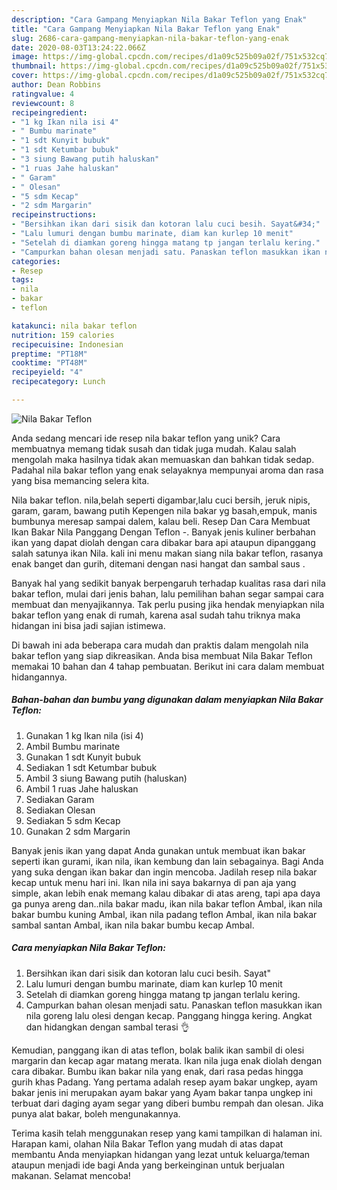 ```yaml
---
description: "Cara Gampang Menyiapkan Nila Bakar Teflon yang Enak"
title: "Cara Gampang Menyiapkan Nila Bakar Teflon yang Enak"
slug: 2686-cara-gampang-menyiapkan-nila-bakar-teflon-yang-enak
date: 2020-08-03T13:24:22.066Z
image: https://img-global.cpcdn.com/recipes/d1a09c525b09a02f/751x532cq70/nila-bakar-teflon-foto-resep-utama.jpg
thumbnail: https://img-global.cpcdn.com/recipes/d1a09c525b09a02f/751x532cq70/nila-bakar-teflon-foto-resep-utama.jpg
cover: https://img-global.cpcdn.com/recipes/d1a09c525b09a02f/751x532cq70/nila-bakar-teflon-foto-resep-utama.jpg
author: Dean Robbins
ratingvalue: 4
reviewcount: 8
recipeingredient:
- "1 kg Ikan nila isi 4"
- " Bumbu marinate"
- "1 sdt Kunyit bubuk"
- "1 sdt Ketumbar bubuk"
- "3 siung Bawang putih haluskan"
- "1 ruas Jahe haluskan"
- " Garam"
- " Olesan"
- "5 sdm Kecap"
- "2 sdm Margarin"
recipeinstructions:
- "Bersihkan ikan dari sisik dan kotoran lalu cuci besih. Sayat&#34;"
- "Lalu lumuri dengan bumbu marinate, diam kan kurlep 10 menit"
- "Setelah di diamkan goreng hingga matang tp jangan terlalu kering."
- "Campurkan bahan olesan menjadi satu. Panaskan teflon masukkan ikan nila goreng lalu olesi dengan kecap. Panggang hingga kering. Angkat dan hidangkan dengan sambal terasi 👌"
categories:
- Resep
tags:
- nila
- bakar
- teflon

katakunci: nila bakar teflon 
nutrition: 159 calories
recipecuisine: Indonesian
preptime: "PT18M"
cooktime: "PT48M"
recipeyield: "4"
recipecategory: Lunch

---
```



![Nila Bakar Teflon](https://img-global.cpcdn.com/recipes/d1a09c525b09a02f/751x532cq70/nila-bakar-teflon-foto-resep-utama.jpg)

Anda sedang mencari ide resep nila bakar teflon yang unik? Cara membuatnya memang tidak susah dan tidak juga mudah. Kalau salah mengolah maka hasilnya tidak akan memuaskan dan bahkan tidak sedap. Padahal nila bakar teflon yang enak selayaknya mempunyai aroma dan rasa yang bisa memancing selera kita.

Nila bakar teflon. nila,belah seperti digambar,lalu cuci bersih, jeruk nipis, garam, garam, bawang putih Kepengen nila bakar yg basah,empuk, manis bumbunya meresap sampai dalem, kalau beli. Resep Dan Cara Membuat Ikan Bakar Nila Panggang Dengan Teflon -. Banyak jenis kuliner berbahan ikan yang dapat diolah dengan cara dibakar bara api ataupun dipanggang salah satunya ikan Nila. kali ini menu makan siang nila bakar teflon, rasanya enak banget dan gurih, ditemani dengan nasi hangat dan sambal saus .

Banyak hal yang sedikit banyak berpengaruh terhadap kualitas rasa dari nila bakar teflon, mulai dari jenis bahan, lalu pemilihan bahan segar sampai cara membuat dan menyajikannya. Tak perlu pusing jika hendak menyiapkan nila bakar teflon yang enak di rumah, karena asal sudah tahu triknya maka hidangan ini bisa jadi sajian istimewa.


Di bawah ini ada beberapa cara mudah dan praktis dalam mengolah nila bakar teflon yang siap dikreasikan. Anda bisa membuat Nila Bakar Teflon memakai 10 bahan dan 4 tahap pembuatan. Berikut ini cara dalam membuat hidangannya.

<!--inarticleads1-->

##### Bahan-bahan dan bumbu yang digunakan dalam menyiapkan Nila Bakar Teflon:

1. Gunakan 1 kg Ikan nila (isi 4)
1. Ambil  Bumbu marinate
1. Gunakan 1 sdt Kunyit bubuk
1. Sediakan 1 sdt Ketumbar bubuk
1. Ambil 3 siung Bawang putih (haluskan)
1. Ambil 1 ruas Jahe haluskan
1. Sediakan  Garam
1. Sediakan  Olesan
1. Sediakan 5 sdm Kecap
1. Gunakan 2 sdm Margarin


Banyak jenis ikan yang dapat Anda gunakan untuk membuat ikan bakar seperti ikan gurami, ikan nila, ikan kembung dan lain sebagainya. Bagi Anda yang suka dengan ikan bakar dan ingin mencoba. Jadilah resep nila bakar kecap untuk menu hari ini. Ikan nila ini saya bakarnya di pan aja yang simple, akan lebih enak memang kalau dibakar di atas areng, tapi apa daya ga punya areng dan..nila bakar madu, ikan nila bakar teflon Ambal, ikan nila bakar bumbu kuning Ambal, ikan nila padang teflon Ambal, ikan nila bakar sambal santan Ambal, ikan nila bakar bumbu kecap Ambal. 

<!--inarticleads2-->

##### Cara menyiapkan Nila Bakar Teflon:

1. Bersihkan ikan dari sisik dan kotoran lalu cuci besih. Sayat&#34;
1. Lalu lumuri dengan bumbu marinate, diam kan kurlep 10 menit
1. Setelah di diamkan goreng hingga matang tp jangan terlalu kering.
1. Campurkan bahan olesan menjadi satu. Panaskan teflon masukkan ikan nila goreng lalu olesi dengan kecap. Panggang hingga kering. Angkat dan hidangkan dengan sambal terasi 👌


Kemudian, panggang ikan di atas teflon, bolak balik ikan sambil di olesi margarin dan kecap agar matang merata. Ikan nila juga enak diolah dengan cara dibakar. Bumbu ikan bakar nila yang enak, dari rasa pedas hingga gurih khas Padang. Yang pertama adalah resep ayam bakar ungkep, ayam bakar jenis ini merupakan ayam bakar yang Ayam bakar tanpa ungkep ini terbuat dari daging ayam segar yang diberi bumbu rempah dan olesan. Jika punya alat bakar, boleh mengunakannya. 

Terima kasih telah menggunakan resep yang kami tampilkan di halaman ini. Harapan kami, olahan Nila Bakar Teflon yang mudah di atas dapat membantu Anda menyiapkan hidangan yang lezat untuk keluarga/teman ataupun menjadi ide bagi Anda yang berkeinginan untuk berjualan makanan. Selamat mencoba!
